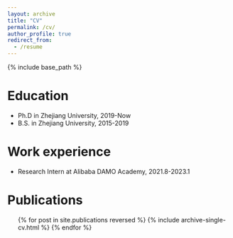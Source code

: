 ```yaml
---
layout: archive
title: "CV"
permalink: /cv/
author_profile: true
redirect_from:
  - /resume
---
```


{% include base_path %}

Education
======
* Ph.D in Zhejiang University, 2019-Now
* B.S. in Zhejiang University, 2015-2019

Work experience
======
* Research Intern at Alibaba DAMO Academy, 2021.8-2023.1

Publications
======
  <ul>{% for post in site.publications reversed %}
    {% include archive-single-cv.html %}
  {% endfor %}</ul>
